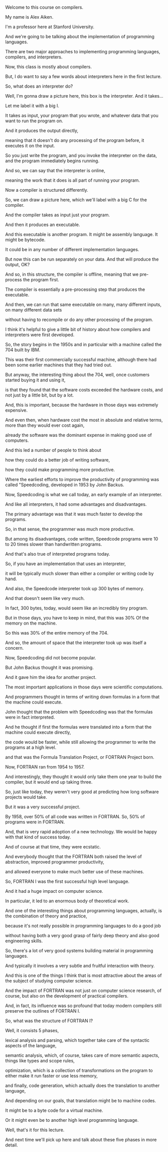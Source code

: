 Welcome to this course on compilers. 

My name is Alex Aiken. 

I'm a professor here at Stanford University. 

And we're going to be talking about the implementation of programming languages.
 
There are two major approaches to implementing programming languages, compilers, and interpreters.

Now, this class is mostly about compilers. 

But, I do want to say a few words about interpreters here in the first lecture. 

So, what does an interpreter do?
 
Well, I'm gonna draw a picture here, this box is the interpreter. And it takes...
 
Let me label it with a big I.
 
It takes as input, your program that you wrote, and whatever data that you want to run the program on. 

And it produces the output directly, 

meaning that it doesn't do any processing of the program before, it executes it on the input.
 
So you just write the program, and you invoke the interpreter on the data, and the program immediately begins running.

And so, we can say that the interpreter is online, 

meaning the work that it does is all part of running your program. 

Now a compiler is structured differently. 

So, we can draw a picture here, which we'll label with a big C for the compiler.
 
And the compiler takes as input just your program. 

And then it produces an executable. 

And this executable is another program. It might be assembly language. It might be bytecode. 

It could be in any number of different implementation languages. 

But now this can be run separately on your data. And that will produce the output, OK?
 
And so, in this structure, the compiler is offline, meaning that we pre-process the program first. 

The compiler is essentially a pre-processing step that produces the executable.
 
And then, we can run that same executable on many, many different inputs, on many different data sets
 
without having to recompile or do any other processing of the program.

I think it's helpful to give a little bit of history about how compilers and interpreters were first developed.

So, the story begins in the 1950s and in particular with a machine called the 704 built by IBM.

This was their first commercially successful machine, although there had been some earlier machines that they had tried out.

But anyway, the interesting thing about the 704, well, once customers started buying it and using it,

is that they found that the software costs exceeded the hardware costs, and not just by a little bit, but by a lot.
 
And, this is important, because the hardware in those days was extremely expensive.

And even then, when hardware cost the most in absolute and relative terms, more than they would ever cost again, 

already the software was the dominant expense in making good use of computers.
 
And this led a number of people to think about 

how they could do a better job of writing software, 

how they could make programming more productive.
 
Where the earliest efforts to improve the productivity of programming was called "Speedcoding, developed in 1953 by John Backus.
 
Now, Speedcoding is what we call today, an early example of an interpreter.

And like all interpreters, it had some advantages and disadvantages.

The primary advantage was that it was much faster to develop the programs.

So, in that sense, the programmer was much more productive.
 
But among its disadvantages, code written, Speedcode programs were 10 to 20 times slower than handwritten programs.
 
And that's also true of interpreted programs today.

So, if you have an implementation that uses an interpreter, 

it will be typically much slower than either a compiler or writing code by hand. 

And also, the Speedcode interpreter took up 300 bytes of memory.

And that doesn't seem like very much. 

In fact, 300 bytes, today, would seem like an incredibly tiny program. 

But in those days, you have to keep in mind, that this was 30% Of the memory on the machine. 

So this was 30% of the entire memory of the 704. 

And so, the amount of space that the interpreter took up was itself a concern.

Now, Speedcoding did not become popular.
 
But John Backus thought it was promising.
 
And it gave him the idea for another project.

The most important applications in those days were scientific computations.
 
And programmers thought in terms of writing down formulas in a form that the machine could execute.

John thought that the problem with Speedcoding was that the formulas were in fact interpreted.
 
And he thought if first the formulas were translated into a form that the machine could execute directly, 

the code would be faster, while still allowing the programmer to write the programs at a high level.

and that was the Formula Translation Project, or FORTRAN Project born.

Now, FORTRAN ran from 1954 to 1957.
 
And interestingly, they thought it would only take them one year to build the compiler, but it would end up taking three.

So, just like today, they weren't very good at predicting how long software projects would take.
 
But it was a very successful project.

By 1958, over 50% of all code was written in FORTRAN. So, 50% of programs were in FORTRAN.
 
And, that is very rapid adoption of a new technology. We would be happy with that kind of success today.
 
And of course at that time, they were ecstatic.
 
And everybody thought that the FORTRAN both raised the level of abstraction, improved programmer productivity, 

and allowed everyone to make much better use of these machines.

So, FORTRAN I was the first successful high level language. 

And it had a huge impact on computer science. 

In particular, it led to an enormous body of theoretical work. 

And one of the interesting things about programming languages, actually, is the combination of theory and practice,

because it's not really possible in programming languages to do a good job 

without having both a very good grasp of fairly deep theory and also good engineering skills.
 
So, there's a lot of very good systems building material in programming languages.
 
And typically it involves a very subtle and fruitful interaction with theory. 

And this is one of the things I think that is most attractive about the areas of the subject of studying computer science. 

And the impact of FORTRAN was not just on computer science research, of course, but also on the development of practical compilers.

And, in fact, its influence was so profound that today modern compilers still preserve the outlines of FORTRAN I.
 
So, what was the structure of FORTRAN I?

Well, it consists 5 phases,
 
lexical analysis and parsing, which together take care of the syntactic aspects of the language,
 
semantic analysis, which, of course, takes care of more semantic aspects, things like types and scope rules,
 
optimization, which is a collection of transformations on the program to either make it run faster or use less memory,
 
and finally, code generation, which actually does the translation to another language,
 
And depending on our goals, that translation might be to machine codes. 

It might be to a byte code for a virtual machine.
 
Or it might even be to another high level programming language. 

Well, that's it for this lecture.
 
And next time we'll pick up here and talk about these five phases in more detail.